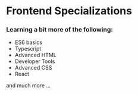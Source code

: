 # Frontend Specializations

### Learning a bit more of the following:
- ES6 basics
- Typescript
- Advanced HTML
- Developer Tools
- Advanced CSS
- React

and much more ...
